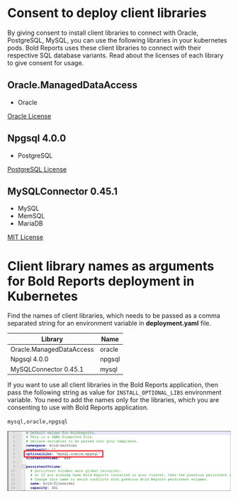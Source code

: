# Consent to deploy client libraries

By giving consent to install client libraries to connect with Oracle, PostgreSQL, MySQL, you can use the following libraries in your kubernetes pods. Bold Reports uses these client libraries to connect with their respective SQL database variants. Read about the licenses of each library to give consent for usage. 

## Oracle.ManagedDataAccess
* Oracle

[Oracle License](https://www.oracle.com/downloads/licenses/distribution-license.html)

## Npgsql 4.0.0
* PostgreSQL

[PostgreSQL License](https://github.com/npgsql/npgsql/blob/main/LICENSE)

## MySQLConnector 0.45.1
* MySQL
* MemSQL
* MariaDB

[MIT License](https://github.com/mysql-net/MySqlConnector/blob/master/LICENSE)

# Client library names as arguments for Bold Reports deployment in Kubernetes

Find the names of client libraries, which needs to be passed as a comma separated string for an environment variable in **deployment.yaml** file.

| Library                   | Name          |
| -------------             | ------------- |
| Oracle.ManagedDataAccess  | oracle        |
| Npgsql 4.0.0              | npgsql        |
| MySQLConnector 0.45.1     | mysql         |

If you want to use all client libraries in the Bold Reports application, then pass the following string as value for `INSTALL_OPTIONAL_LIBS` environment variable. You need to add the names only for the libraries, which you are consenting to use with Bold Reports application.

`mysql,oracle,npgsql`

![Client Libraries](images/client-library.png) 
